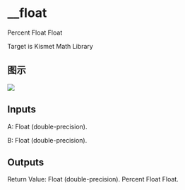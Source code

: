 # __float

Percent Float Float

Target is Kismet Math Library

## 图示

![]($-20221218-19502960.png)

## Inputs

A: Float (double-precision).

B: Float (double-precision).  

## Outputs

Return Value: Float (double-precision). Percent Float Float.


